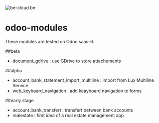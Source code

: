 ![be-cloud.be](http://www.be-cloud.be/images/logo-226x110.png)

# odoo-modules

These modules are tested on Odoo saas-6.

##beta

- document_gdrive : use GDrive to store attachements

##alpha

- account_bank_statement_import_multiline : import from Lux Multiline Service
- web_keyboard_navigation : add keayboard navigation to forms

##early stage

- account_bank_transfert : transfert between bank accounts
- realestate : first idea of a real estate management app